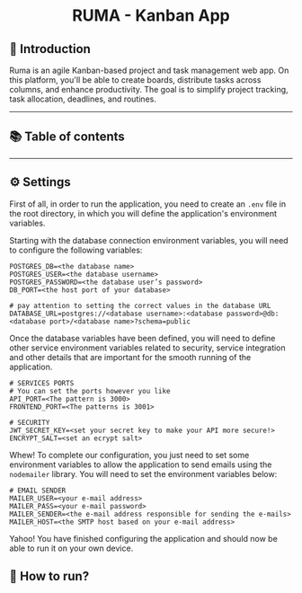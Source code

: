 <h1 align="center">RUMA - Kanban App</h1>

## 📒 Introduction

Ruma is an agile Kanban-based project and task management web app. On this platform, you'll be able to create boards, distribute tasks across columns, and enhance productivity. The goal is to simplify project tracking, task allocation, deadlines, and routines.

---

## 📚 Table of contents


---

## ⚙️ Settings

First of all, in order to run the application, you need to create an `.env` file in the root directory, in which you will define the application's environment variables.

Starting with the database connection environment variables, you will need to configure the following variables:

```
POSTGRES_DB=<the database name>
POSTGRES_USER=<the database username>
POSTGRES_PASSWORD=<the database user’s password>
DB_PORT=<the host port of your database>

# pay attention to setting the correct values in the database URL
DATABASE_URL=postgres://<database username>:<database password>@db:<database port>/<database name>?schema=public
```

Once the database variables have been defined, you will need to define other service environment variables related to security, service integration and other details that are important for the smooth running of the application.

````
# SERVICES PORTS
# You can set the ports however you like
API_PORT=<The pattern is 3000>
FRONTEND_PORT=<The patterns is 3001>

# SECURITY
JWT_SECRET_KEY=<set your secret key to make your API more secure!>
ENCRYPT_SALT=<set an ecrypt salt>
````

Whew! To complete our configuration, you just need to set some environment variables to allow the application to send emails using the `nodemailer` library. You will need to set the environment variables below:

````
# EMAIL SENDER
MAILER_USER=<your e-mail address>
MAILER_PASS=<your e-mail password>
MAILER_SENDER=<the e-mail address responsible for sending the e-mails>
MAILER_HOST=<the SMTP host based on your e-mail address>
````

Yahoo! You have finished configuring the application and should now be able to run it on your own device.

## 🚀 How to run?